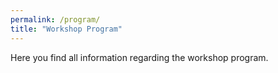 ```yaml
---
permalink: /program/
title: "Workshop Program"
---
```


Here you find all information regarding the workshop program.
